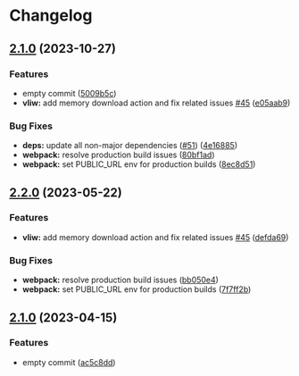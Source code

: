 # Changelog

## [2.1.0](https://github.com/oxcabe/SIMDE/compare/v2.0.0...v2.1.0) (2023-10-27)


### Features

* empty commit ([5009b5c](https://github.com/oxcabe/SIMDE/commit/5009b5cc3267b030bef8223f7b913662e54b1c39))
* **vliw:** add memory download action and fix related issues [#45](https://github.com/oxcabe/SIMDE/issues/45) ([e05aab9](https://github.com/oxcabe/SIMDE/commit/e05aab9053ac54e1d7dca5e4304feadd1955da3c))


### Bug Fixes

* **deps:** update all non-major dependencies ([#51](https://github.com/oxcabe/SIMDE/issues/51)) ([4e16885](https://github.com/oxcabe/SIMDE/commit/4e16885ddc494e16b7d1a3f2025a6956a910c450))
* **webpack:** resolve production build issues ([80bf1ad](https://github.com/oxcabe/SIMDE/commit/80bf1ada18c6f094df2444852aa9051bb8d0a4ba))
* **webpack:** set PUBLIC_URL env for production builds ([8ec8d51](https://github.com/oxcabe/SIMDE/commit/8ec8d51a395ec635d7e619d2ce1a4ce09eb706ba))

## [2.2.0](https://github.com/oxcabe/SIMDE/compare/v2.1.0...v2.2.0) (2023-05-22)


### Features

* **vliw:** add memory download action and fix related issues [#45](https://github.com/oxcabe/SIMDE/issues/45) ([defda69](https://github.com/oxcabe/SIMDE/commit/defda6966d8499354f168f109dd9717e872193ea))


### Bug Fixes

* **webpack:** resolve production build issues ([bb050e4](https://github.com/oxcabe/SIMDE/commit/bb050e4b23e4ffbc4f987bb0cc4a04158a45a945))
* **webpack:** set PUBLIC_URL env for production builds ([7f7ff2b](https://github.com/oxcabe/SIMDE/commit/7f7ff2b32b80b1b73e5a2951e1a696b09c9b7949))

## [2.1.0](https://github.com/oxcabe/SIMDE/compare/v2.0.0...v2.1.0) (2023-04-15)


### Features

* empty commit ([ac5c8dd](https://github.com/oxcabe/SIMDE/commit/ac5c8dd39fd82ae784e8b5d265a8277891e5b051))
